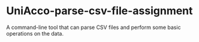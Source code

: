 # UniAcco-parse-csv-file-assignment
A command-line tool that can parse CSV files and perform some basic operations on the data.
